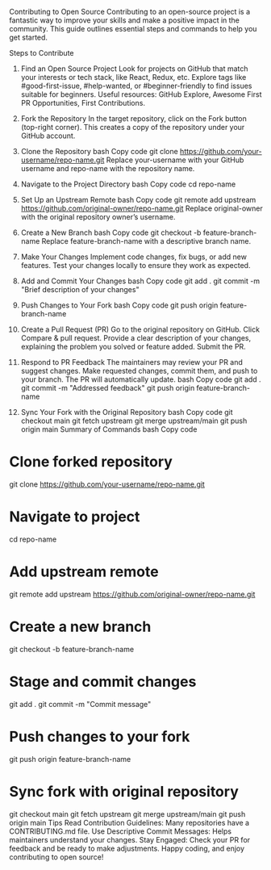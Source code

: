 Contributing to Open Source
Contributing to an open-source project is a fantastic way to improve your skills and make a positive impact in the community. This guide outlines essential steps and commands to help you get started.

Steps to Contribute
1. Find an Open Source Project
Look for projects on GitHub that match your interests or tech stack, like React, Redux, etc.
Explore tags like #good-first-issue, #help-wanted, or #beginner-friendly to find issues suitable for beginners.
Useful resources: GitHub Explore, Awesome First PR Opportunities, First Contributions.
2. Fork the Repository
In the target repository, click on the Fork button (top-right corner).
This creates a copy of the repository under your GitHub account.
3. Clone the Repository
bash
Copy code
git clone https://github.com/your-username/repo-name.git
Replace your-username with your GitHub username and repo-name with the repository name.

4. Navigate to the Project Directory
bash
Copy code
cd repo-name
5. Set Up an Upstream Remote
bash
Copy code
git remote add upstream https://github.com/original-owner/repo-name.git
Replace original-owner with the original repository owner’s username.

6. Create a New Branch
bash
Copy code
git checkout -b feature-branch-name
Replace feature-branch-name with a descriptive branch name.

7. Make Your Changes
Implement code changes, fix bugs, or add new features.
Test your changes locally to ensure they work as expected.
8. Add and Commit Your Changes
bash
Copy code
git add .
git commit -m "Brief description of your changes"
9. Push Changes to Your Fork
bash
Copy code
git push origin feature-branch-name
10. Create a Pull Request (PR)
Go to the original repository on GitHub.
Click Compare & pull request.
Provide a clear description of your changes, explaining the problem you solved or feature added.
Submit the PR.
11. Respond to PR Feedback
The maintainers may review your PR and suggest changes.
Make requested changes, commit them, and push to your branch. The PR will automatically update.
bash
Copy code
git add .
git commit -m "Addressed feedback"
git push origin feature-branch-name
12. Sync Your Fork with the Original Repository
bash
Copy code
git checkout main
git fetch upstream
git merge upstream/main
git push origin main
Summary of Commands
bash
Copy code
# Clone forked repository
git clone https://github.com/your-username/repo-name.git

# Navigate to project
cd repo-name

# Add upstream remote
git remote add upstream https://github.com/original-owner/repo-name.git

# Create a new branch
git checkout -b feature-branch-name

# Stage and commit changes
git add .
git commit -m "Commit message"

# Push changes to your fork
git push origin feature-branch-name

# Sync fork with original repository
git checkout main
git fetch upstream
git merge upstream/main
git push origin main
Tips
Read Contribution Guidelines: Many repositories have a CONTRIBUTING.md file.
Use Descriptive Commit Messages: Helps maintainers understand your changes.
Stay Engaged: Check your PR for feedback and be ready to make adjustments.
Happy coding, and enjoy contributing to open source!